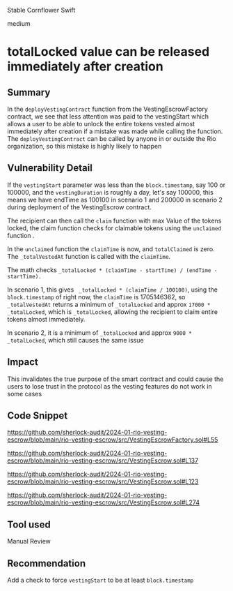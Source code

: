 Stable Cornflower Swift

medium

# totalLocked value can be released immediately after creation

## Summary
In the `deployVestingContract` function from the VestingEscrowFactory contract, we see that less attention was paid to the vestingStart which allows a user to be able to unlock the entire tokens vested almost immediately after creation if a mistake was made while calling the function. The `deployVestingContract` can be called by anyone in or outside the Rio organization, so this mistake is highly likely to happen

## Vulnerability Detail
If the `vestingStart` parameter was less than the `block.timestamp`, say 100 or 100000, and the `vestingDuration` is roughly a day, let's say 100000, this means we have endTime as 100100 in scenario 1 and 200000 in scenario 2 during deployment of the VestingEscrow contract.

The recipient can then call the `claim` function with max Value of the tokens locked, the claim function checks for claimable tokens using the `unclaimed` function .

In the `unclaimed` function the `claimTime` is now, and `totalClaimed` is zero. The `_totalVestedAt` function is called with the `claimTime`.

The math checks `_totalLocked * (claimTime - startTime) / (endTime - startTime).`

In scenario 1, this gives ` _totalLocked * (claimTime / 100100)`, using the `block.timestamp` of right now, the `claimTime` is 1705146362, so `_totalVestedAt` returns a minimum of `_totalLocked` and approx `17000 * _totalLocked`, which is `_totalLocked`, allowing the recipient to claim entire tokens almost immediately.

In scenario 2, it is a minimum of `_totalLocked` and approx `9000 * _totalLocked`, which still causes the same issue

## Impact
This invalidates the true purpose of the smart contract and could cause the users to lose trust in the protocol as the vesting features do not work in some cases

## Code Snippet
https://github.com/sherlock-audit/2024-01-rio-vesting-escrow/blob/main/rio-vesting-escrow/src/VestingEscrowFactory.sol#L55

https://github.com/sherlock-audit/2024-01-rio-vesting-escrow/blob/main/rio-vesting-escrow/src/VestingEscrow.sol#L137

https://github.com/sherlock-audit/2024-01-rio-vesting-escrow/blob/main/rio-vesting-escrow/src/VestingEscrow.sol#L123

https://github.com/sherlock-audit/2024-01-rio-vesting-escrow/blob/main/rio-vesting-escrow/src/VestingEscrow.sol#L274


## Tool used

Manual Review

## Recommendation

Add a check to force `vestingStart` to be at least `block.timestamp`
